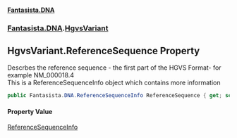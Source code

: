 #### [Fantasista.DNA](index.md 'index')
### [Fantasista.DNA](Fantasista.DNA.md 'Fantasista.DNA').[HgvsVariant](Fantasista.DNA.HgvsVariant.md 'Fantasista.DNA.HgvsVariant')

## HgvsVariant.ReferenceSequence Property

Descrbes the reference sequence - the first part of the HGVS Format- for example NM_000018.4  
This is a ReferenceSequenceInfo object which contains more information

```csharp
public Fantasista.DNA.ReferenceSequenceInfo ReferenceSequence { get; set; }
```

#### Property Value
[ReferenceSequenceInfo](Fantasista.DNA.ReferenceSequenceInfo.md 'Fantasista.DNA.ReferenceSequenceInfo')